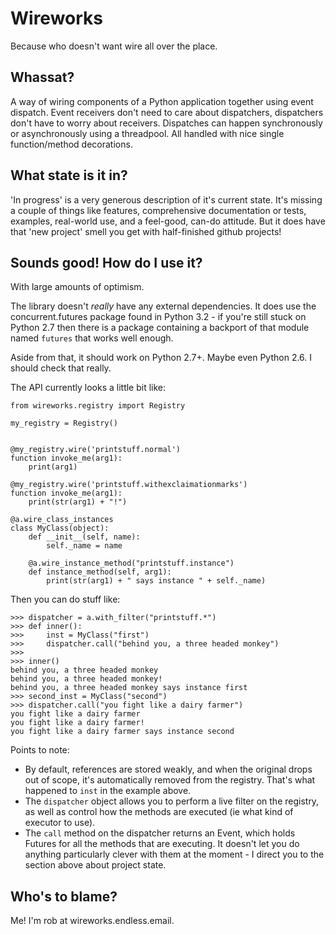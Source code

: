 # Wireworks

Because who doesn't want wire all over the place.

## Whassat?

A way of wiring components of a Python application together using event dispatch. Event receivers don't need to care 
about dispatchers, dispatchers don't have to worry about receivers. Dispatches can happen synchronously or 
asynchronously using a threadpool. All handled with nice single function/method decorations.

## What state is it in?

'In progress' is a very generous description of it's current state. It's missing a couple of things like features,
comprehensive documentation or tests, examples, real-world use, and a feel-good, can-do attitude. But it does have
that 'new project' smell you get with half-finished github projects!

## Sounds good! How do I use it?

With large amounts of optimism.

The library doesn't *really* have any external dependencies. It does use the concurrent.futures package found in 
Python 3.2 - if you're still stuck on Python 2.7 then there is a package containing a backport of that module named 
`futures` that works well enough.

Aside from that, it should work on Python 2.7+. Maybe even Python 2.6. I should check that really.

The API currently looks a little bit like:

    from wireworks.registry import Registry
    
    my_registry = Registry()
    
    
    @my_registry.wire('printstuff.normal')
    function invoke_me(arg1):
        print(arg1)
    
    @my_registry.wire('printstuff.withexclaimationmarks')
    function invoke_me(arg1):
        print(str(arg1) + "!")
    
    @a.wire_class_instances
    class MyClass(object):
        def __init__(self, name):
            self._name = name
            
        @a.wire_instance_method("printstuff.instance")
        def instance_method(self, arg1):
            print(str(arg1) + " says instance " + self._name)
            
Then you can do stuff like:
    
    >>> dispatcher = a.with_filter("printstuff.*")
    >>> def inner():
    >>>     inst = MyClass("first")
    >>>     dispatcher.call("behind you, a three headed monkey")
    >>>
    >>> inner()
    behind you, a three headed monkey
    behind you, a three headed monkey!
    behind you, a three headed monkey says instance first
    >>> second_inst = MyClass("second")
    >>> dispatcher.call("you fight like a dairy farmer")
    you fight like a dairy farmer
    you fight like a dairy farmer!
    you fight like a dairy farmer says instance second

Points to note:

 * By default, references are stored weakly, and when the original drops out of scope, it's automatically removed
   from the registry. That's what happened to `inst` in the example above.
 * The `dispatcher` object allows you to perform a live filter on the registry, as well as control how the methods
   are executed (ie what kind of executor to use).
 * The `call` method on the dispatcher returns an Event, which holds Futures for all the methods that are executing.
   It doesn't let you do anything particularly clever with them at the moment - I direct you to the section above about
   project state.

## Who's to blame?

Me! I'm rob at wireworks.endless.email.
